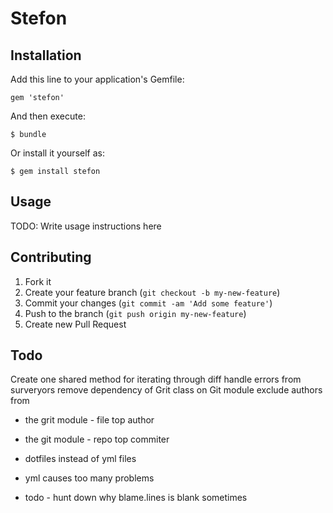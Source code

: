 # Stefon


## Installation

Add this line to your application's Gemfile:

    gem 'stefon'

And then execute:

    $ bundle

Or install it yourself as:

    $ gem install stefon

## Usage

TODO: Write usage instructions here

## Contributing

1. Fork it
2. Create your feature branch (`git checkout -b my-new-feature`)
3. Commit your changes (`git commit -am 'Add some feature'`)
4. Push to the branch (`git push origin my-new-feature`)
5. Create new Pull Request

## Todo
Create one shared method for iterating through diff
handle errors from surveryors
remove dependency of Grit class on Git module
exclude authors from
* the grit module - file top author
* the git module - repo top commiter

* dotfiles instead of yml files
* yml causes too many problems
* todo - hunt down why blame.lines is blank sometimes